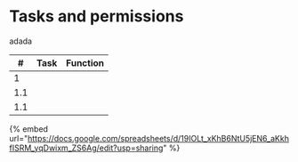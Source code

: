 # Tasks and permissions

adada

| #   | Task | Function |
| --- | ---- | -------- |
| 1   |      |          |
| 1.1 |      |          |
| 1.1 |      |          |









{% embed url="https://docs.google.com/spreadsheets/d/19IOLt_xKhB6NtU5jEN6_aKkhfISRM_yqDwixm_ZS6Ag/edit?usp=sharing" %}



